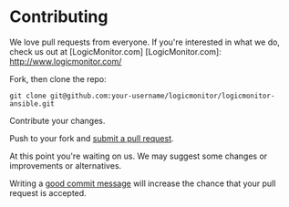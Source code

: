 # Contributing

We love pull requests from everyone. If you're interested in what we do,
check us out at [LogicMonitor.com]
[LogicMonitor.com]: http://www.logicmonitor.com/


Fork, then clone the repo:

    git clone git@github.com:your-username/logicmonitor/logicmonitor-ansible.git

Contribute your changes.

Push to your fork and [submit a pull request][pr].

[pr]: https://github.com/logicmonitor/logicmonitor-ansible/compare/

At this point you're waiting on us. We may suggest
some changes or improvements or alternatives.

Writing a [good commit message][commit] will increase the chance that
your pull request is accepted.

[commit]: http://tbaggery.com/2008/04/19/a-note-about-git-commit-messages.html
